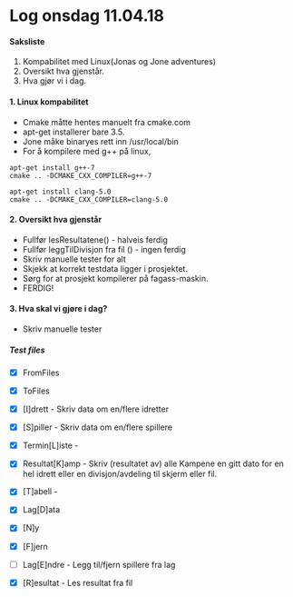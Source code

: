 # Log onsdag 11.04.18

#### Saksliste

1. Kompabilitet med Linux(Jonas og Jone adventures)
2. Oversikt hva gjenstår.
3. Hva gjør vi i dag.


#### 1. Linux kompabilitet

* Cmake måtte hentes manuelt fra cmake.com
* apt-get installerer bare 3.5.
* Jone måke binaryes rett inn /usr/local/bin
* For å kompilere med g++ på linux,
```shell
apt-get install g++-7
cmake .. -DCMAKE_CXX_COMPILER=g++-7
```

```shell
apt-get install clang-5.0
cmake .. -DCMAKE_CXX_COMPILER=clang-5.0
```


#### 2. Oversikt hva gjenstår

* Fullfør lesResultatene() - halveis ferdig
* Fullfør leggTilDivisjon fra fil () - ingen ferdig
* Skriv manuelle tester for alt
* Skjekk at korrekt testdata ligger i prosjektet.
* Sørg for at prosjekt kompilerer på fagass-maskin.
* FERDIG!


#### 3. Hva skal vi gjøre i dag?

* Skriv manuelle tester

##### Test files
- [x] FromFiles
- [x] ToFiles
- [x] [I]drett - Skriv data om en/flere idretter
- [x] [S]piller - Skriv data om en/flere spillere
- [x] Termin[L]iste - 
- [x] Resultat[K]amp - Skriv (resultatet av) alle Kampene en gitt dato for en hel idrett eller en divisjon/avdeling til skjerm eller fil.
- [x] [T]abell -
- [x] Lag[D]ata
- [x] [N]y
- [x] [F]jern
- [ ] Lag[E]ndre - Legg til/fjern spillere fra lag
- [x] [R]esultat - Les resultat fra fil

